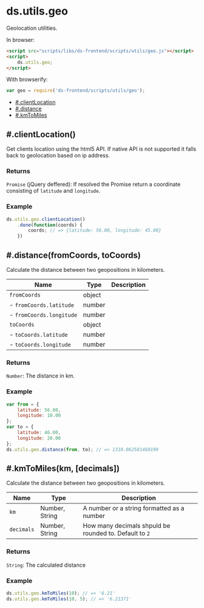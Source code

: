 # ds.utils.geo

Geolocation utilities.

In browser:

```html
<script src="scripts/libs/ds-frontend/scripts/utils/geo.js"></script>
<script>
    ds.utils.geo;
</script>
```

With browserify:

```js
var geo = require('ds-frontend/scripts/utils/geo');
```

- [#.clientLocation](#clientlocation)
- [#.distance](#distancefromcoords-tocoords)
- [#.kmToMiles](#kmtomileskm-decimals)

## #.clientLocation()

Get clients location using the html5 API. If native API is not supported it
falls back to geolocation based on ip address.

### Returns

`Promise` (jQuery deffered): If resolved the Promise return a coordinate
consisting of `latitude` and `longitude`.

### Example

```js
ds.utils.geo.clientLocation()
    .done(function(coords) {
        coords; // => {latitude: 56.00, longitude: 45.00}
    })
```

## #.distance(fromCoords, toCoords)

Calculate the distance between two geopositions in kilometers.

| Name | Type | Description |
| --- | --- | --- |
| `fromCoords` | object |  |
| - `fromCoords.latitude` | number |  |
| - `fromCoords.longitude` | number |  |
| `toCoords` | object |  |
| - `toCoords.latitude` | number |  |
| - `toCoords.longitude` | number |  |

### Returns

`Number`: The distance in km.

### Example

```js
var from = {
    latitude: 56.00,
    longitude: 10.00
};
var to = {
    latitude: 46.00,
    longitude: 20.00
};
ds.utils.geo.distance(from, to); // => 1310.062581460199
```

## #.kmToMiles(km, [decimals])

Calculate the distance between two geopositions in kilometers.

| Name | Type | Description |
| --- | --- | --- |
| `km` | Number, String | A number or a string formatted as a number |
| `decimals` | Number, String | How many decimals shpuld be rounded to. Default to `2` |

### Returns

`String`: The calculated distance

### Example

```js
ds.utils.geo.kmToMiles(10); // => '6.21'
ds.utils.geo.kmToMiles(10, 5); // => '6.21371'
```
